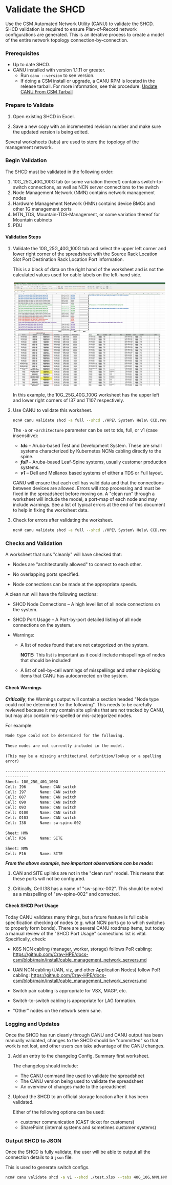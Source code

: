 # Validate the SHCD

Use the CSM Automated Network Utility (CANU) to validate the SHCD. SHCD validation is required to ensure Plan-of-Record network configurations are generated. This is an iterative process to create a model of the entire network topology connection-by-connection. 

### Prerequisites 

- Up to date SHCD.
- CANU installed with version 1.1.11 or greater.
  - Run `canu --version` to see version.
  - If doing a CSM install or upgrade, a CANU RPM is located in the release tarball. For more information, see this procedure: [Update CANU From CSM Tarball](update_canu_from_csm_tarball.md)

### Prepare to Validate

1. Open existing SHCD in Excel. 

1. Save a new copy with an incremented revision number and make sure the updated version is being edited.

Several worksheets (tabs) are used to store the topology of the management network.  

### Begin Validation

The SHCD must be validated in the following order:

  1. 10G_25G_40G_100G tab (or some variation thereof) contains switch-to-switch connections, as well as NCN server connections to the switch
  2. Node Management Network (NMN) contains network management nodes 
  3. Hardware Management Network (HMN) contains device BMCs and other 1G management ports
  4. MTN_TDS, Mountain-TDS-Management, or some variation thereof for Mountain cabinets
  5. PDU  

#### Validation Steps

1. Validate the 10G_25G_40G_100G tab and select the upper left corner and lower right corner of the spreadsheet with the Source Rack Location Slot Port Destination Rack Location Port information.  
   
   This is a block of data on the right hand of the worksheet and is not the calculated values used for cable labels on the left-hand side. 
   
   ![](./img/shcd_example.png)
   
   In this example, the 10G_25G_40G_100G worksheet has the upper left and lower right corners of I37 and T107 respectively. 

1. Use CANU to validate this worksheet. 
   
   ```bash
   ncn# canu validate shcd -a full --shcd ./HPE\ System\ Hela\ CCD.revA27.xlsx --tabs 10G_25G_40G_100G --corners I37,T107 
   ```
   
   The `-a` or `–architecture` parameter can be set to tds, full, or v1 (case insensitive): 
   
   * ***tds*** – Aruba-based Test and Development System. These are small systems characterized by Kubernetes NCNs cabling directly to the spine.
   * ***full*** – Aruba-based Leaf-Spine systems, usually customer production systems. 
   * ***v1*** – Dell and Mellanox based systems of either a TDS or Full layout. 
   
   CANU will ensure that each cell has valid data and that the connections between devices are allowed. Errors will stop processing and must be fixed in the spreadsheet before moving on. A "clean run" through a worksheet will include the model, a port-map of each node and may include warnings. See a list of typical errors at the end of this document to help in fixing the worksheet data. 

1. Check for errors after validating the worksheet.
   
   ```bash
   ncn# canu validate shcd -a full --shcd ./HPE\ System\ Hela\ CCD.revA27.xlsx --tabs 10G_25G_40G_100G,NMN --corners I37,T107,J15,T16 --log DEBUG 
   ```

### Checks and Validation

A worksheet that runs "cleanly" will have checked that: 
   
   * Nodes are "architecturally allowed" to connect to each other. 

   * No overlapping ports specified. 

   * Node connections can be made at the appropriate speeds. 

A clean run will have the following sections: 

  * SHCD Node Connections – A high level list of all node connections on the system. 

  * SHCD Port Usage – A Port-by-port detailed listing of all node connections on the system. 

  * Warnings: 
    
    * A list of nodes found that are not categorized on the system.
        
      **NOTE:** This list is important as it could include misspellings of nodes that should be included! 

    * A list of cell-by-cell warnings of misspellings and other nit-picking items that CANU has autocorrected on the system. 


#### Check Warnings 

***Critically***, the Warnings output will contain a section headed "Node type could not be determined for the following". This needs to be carefully reviewed because it may contain site uplinks that are not tracked by CANU, but may also contain mis-spelled or mis-categorized nodes.

For example: 

```text
Node type could not be determined for the following. 

These nodes are not currently included in the model. 

(This may be a missing architectural definition/lookup or a spelling error) 

-------------------------------------------------------------------------------- 
Sheet: 10G_25G_40G_100G 
Cell: I96      Name: CAN switch 
Cell: I97      Name: CAN switch 
Cell: O87      Name: CAN switch 
Cell: O90      Name: CAN switch 
Cell: O93      Name: CAN switch 
Cell: O100     Name: CAN switch 
Cell: O103     Name: CAN switch 
Cell: I38      Name: sw-spinx-002 

Sheet: HMN 
Cell: R36      Name: SITE 

Sheet: NMN 
Cell: P16      Name: SITE 
```

***From the above example, two important observations can be made:***

1. CAN and SITE uplinks are not in the "clean run" model. This means that these ports will not be configured. 

2. Critically, Cell I38 has a name of "sw-spinx-002". This should be noted as a misspelling of "sw-spine-002" and corrected. 


#### Check SHCD Port Usage

Today CANU validates many things, but a future feature is full cable specification checking of nodes (e.g. what NCN ports go to which switches to properly form bonds).  There are several CANU roadmap items, but today a manual review of the "SHCD Port Usage" connections list is vital. Specifically, check: 

* K8S NCN cabling (manager, worker, storage) follows PoR cabling: https://github.com/Cray-HPE/docs-csm/blob/main/install/cable_management_network_servers.md 

* UAN NCN cabling (UAN, viz, and other Application Nodes) follow PoR cabling: https://github.com/Cray-HPE/docs-csm/blob/main/install/cable_management_network_servers.md 

* Switch pair cabling is appropriate for VSX, MAGP, etc. 

* Switch-to-switch cabling is appropriate for LAG formation. 

* "Other" nodes on the network seem sane. 


### Logging and Updates 

Once the SHCD has run cleanly through CANU and CANU output has been manually validated, changes to the SHCD should be "committed" so that work is not lost, and other users can take advantage of the CANU changes.  

1. Add an entry to the changelog Config. Summary first worksheet.
   
   The changelog should include:
   
   * The CANU command line used to validate the spreadsheet
   * The CANU version being used to validate the spreadsheet 
   * An overview of changes made to the spreadsheet

1. Upload the SHCD to an official storage location after it has been validated.
   
   Either of the following options can be used:

   * customer communication (CAST ticket for customers) 
   * SharePoint (internal systems and sometimes customer systems)

### Output SHCD to JSON

Once the SHCD is fully validate, the user will be able to output all the connection details to a `json` file.

This is used to generate switch configs.

```bash
ncn# canu validate shcd -a v1 --shcd ./test.xlsx --tabs 40G_10G,NMN,HMN --corners I12,S37,I9,S20,I20,S31  --json --out cabling.json
```

